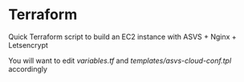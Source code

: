 # Terraform

Quick Terraform script to build an EC2 instance with ASVS + Nginx + Letsencrypt

You will want to edit _variables.tf_ and _templates/asvs-cloud-conf.tpl_ accordingly
